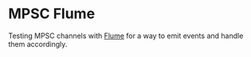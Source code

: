 # MPSC Flume

Testing MPSC channels with [Flume](https://crates.io/crates/flume) for a way to emit events and handle them accordingly.
